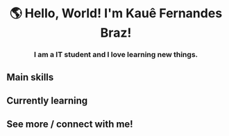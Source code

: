 <h1 align="center">🌎 Hello, World! I'm Kauê Fernandes Braz!</h1>
<h3 align="center">I am a IT student and I love learning new things.</h3>


<h2 align="left">Main skills</h2>

<h2 align="left">Currently learning</h2>

<h2 align="left">See more / connect with me!</h2>


